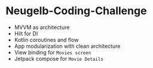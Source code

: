 # Neugelb-Coding-Challenge 
* MVVM as architecture
* Hilt for DI
* Kotlin coroutines and flow
* App modularization with clean architecture
* View binding for `Movies screen`
* Jetpack compose for `Movie Details`
